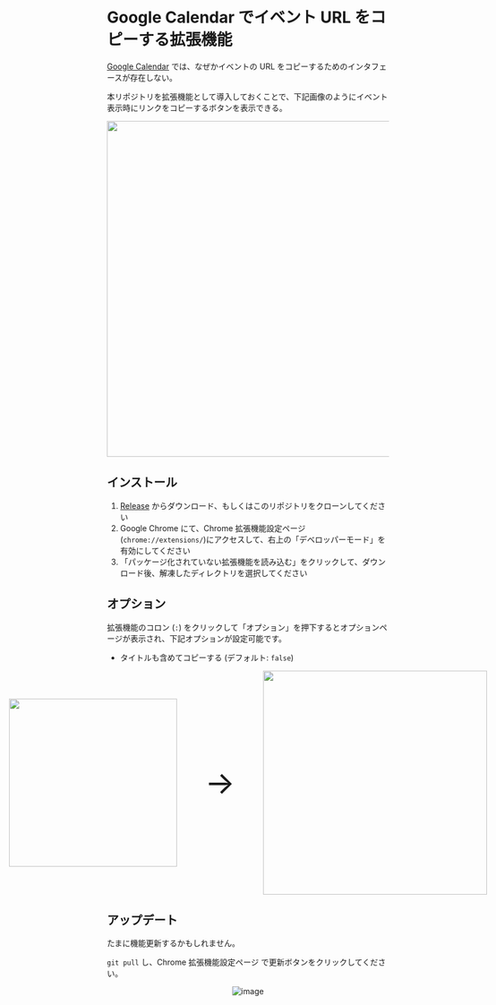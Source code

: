 # Google Calendar でイベント URL をコピーする拡張機能

[Google Calendar](https://calendar.google.com/calendar) では、なぜかイベントの URL をコピーするためのインタフェースが存在しない。

本リポジトリを拡張機能として導入しておくことで、下記画像のようにイベント表示時にリンクをコピーするボタンを表示できる。

<div align="center">

<img width="600px" src="https://github.com/user-attachments/assets/cde84cd8-c2c1-4e96-980f-7d0f11a0cb10">

</div>

## インストール

1. [Release](https://github.com/c19yamamoto/google-calendar-event-copy-extension/releases) からダウンロード、もしくはこのリポジトリをクローンしてください
2. Google Chrome にて、Chrome 拡張機能設定ページ (`chrome://extensions/`)にアクセスして、右上の「デベロッパーモード」を有効にしてください
3. 「パッケージ化されていない拡張機能を読み込む」をクリックして、ダウンロード後、解凍したディレクトリを選択してください

## オプション

拡張機能のコロン (`:`) をクリックして「オプション」を押下するとオプションページが表示され、下記オプションが設定可能です。

- タイトルも含めてコピーする (デフォルト: `false`)

<div align="center">

<div style="display:flex; justify-content:center; align-items:center; gap:50px;">

<img width="300px" src="https://github.com/user-attachments/assets/a87661c2-d142-44d9-a11a-d72a1be64697">
<span style="font-size: 4em;">→</span>
<img width="400px" height="auto" src="https://github.com/user-attachments/assets/f579f44e-e1ad-4854-85b2-9d313738d847">

</div>

</div>

## アップデート

たまに機能更新するかもしれません。

`git pull` し、Chrome 拡張機能設定ページ で更新ボタンをクリックしてください。

<div align="center">

![image](https://github.com/user-attachments/assets/95915b63-7c37-4580-8695-57765752ed7f)

</div>
